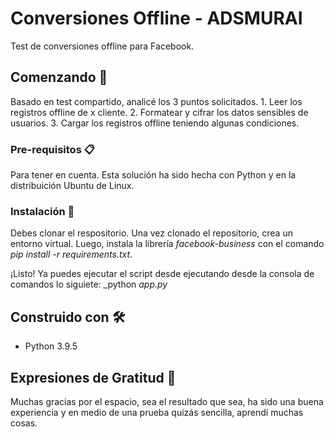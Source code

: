 # Conversiones Offline - ADSMURAI

Test de conversiones offline para Facebook.

## Comenzando 🚀

Basado en test compartido, analicé los 3 puntos solicitados.
    1. Leer los registros offline de x cliente.
    2. Formatear y cifrar los datos sensibles de usuarios.
    3. Cargar los registros offline teniendo algunas condiciones.

### Pre-requisitos 📋
Para tener en cuenta. Esta solución ha sido hecha con Python y en la distribuición Ubuntu de Linux.

### Instalación 🔧

Debes clonar el respositorio. Una vez clonado el repositorio, crea un entorno virtual. Luego, instala la librería _facebook-business_ con el comando _pip install -r requirements.txt_.

¡Listo! Ya puedes ejecutar el script desde ejecutando desde la consola de comandos lo siguiete: _python _app.py_

## Construido con 🛠️

* Python 3.9.5

## Expresiones de Gratitud 🎁

Muchas gracias por el espacio, sea el resultado que sea, ha sido una buena experiencia y en medio de una prueba quizás sencilla, aprendí muchas cosas. 

